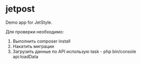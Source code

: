 # jetpost
Demo app for JetStyle.

Для проверки необходимо:

1. Выполнить composer install
2. Накатить миграции
3. Загрузить данные по API использую task - php bin/console api:loadData
